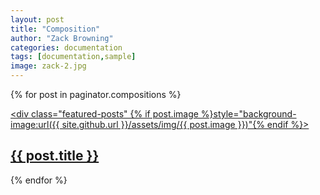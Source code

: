 ```yaml
---
layout: post
title: "Composition"
author: "Zack Browning"
categories: documentation
tags: [documentation,sample]
image: zack-2.jpg
---
```



{% for post in paginator.compositions %} <article><a href="{{ site.github.url }}{{ post.url }}"><div class="featured-posts" {% if post.image %}style="background-image:url({{ site.github.url }}/assets/img/{{ post.image }})"{% endif %}><h2><span>{{ post.title }}</span></h2></div></a></article> {% endfor %}

